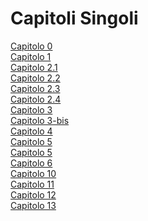 
# Capitoli Singoli


[Capitolo 0]()<br>
[Capitolo 1]()<br>
[Capitolo 2.1]()<br>
[Capitolo 2.2]()<br>
[Capitolo 2.3]()<br>
[Capitolo 2.4]()<br>
[Capitolo 3]()<br>
[Capitolo 3-bis]()<br>
[Capitolo 4]()<br>
[Capitolo 5]()<br>
[Capitolo 5]()<br>
[Capitolo 6]()<br>
[Capitolo 10]()<br>
[Capitolo 11]()<br>
[Capitolo 12]()<br>
[Capitolo 13]()<br>

